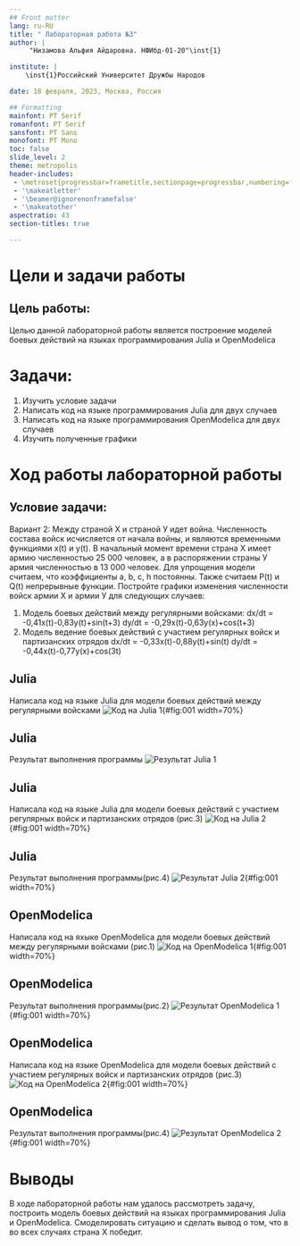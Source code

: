 ```yaml
---
## Front matter
lang: ru-RU
title: " Лабораторная работа №3"
author: |
	 "Низамова Альфия Айдаровна. НФИбд-01-20"\inst{1}

institute: |
	\inst{1}Российский Университет Дружбы Народов

date: 18 февраля, 2023, Москва, Россия

## Formatting
mainfont: PT Serif
romanfont: PT Serif
sansfont: PT Sans
monofont: PT Mono
toc: false
slide_level: 2
theme: metropolis
header-includes: 
 - \metroset{progressbar=frametitle,sectionpage=progressbar,numbering=fraction}
 - '\makeatletter'
 - '\beamer@ignorenonframefalse'
 - '\makeatother'
aspectratio: 43
section-titles: true

---
```


# Цели и задачи работы

## Цель работы:

Целью данной лабораторной работы является построение моделей боевых действий на языках программирования Julia и OpenModelica 

# Задачи:

1. Изучить условие задачи
2. Написать код на языке программирования Julia для двух случаев 
3. Написать код на языке программирования OpenModelica для двух случаев
4. Изучить полученные графики

# Ход работы лабораторной работы

## Условие задачи:
Вариант 2: Между страной Х и страной У идет война. Численность состава войск
исчисляется от начала войны, и являются временными функциями
x(t) и y(t). В начальный момент времени страна Х имеет армию численностью 25 000 человек, а
в распоряжении страны У армия численностью в 13 000 человек. Для упрощения модели считаем, что коэффициенты a, b, c, h постоянны. Также считаем P(t) и Q(t) непрерывные функции.
Постройте графики изменения численности войск армии Х и армии У для следующих случаев:
1. Модель боевых действий между регулярными войсками: 
dx/dt = -0,41x(t)-0,83y(t)+sin(t+3)
dy/dt = -0,29x(t)-0,63y(x)+cos(t+3)
2. Модель ведение боевых действий с участием регулярных войск и
партизанских отрядов
dx/dt = -0,33x(t)-0,88y(t)+sin(t)
dy/dt = -0,44x(t)-0,77y(x)+cos(3t)


## Julia

Написала код на языке Julia для модели боевых действий между регулярными войсками 
![Код на Julia 1](image/1.png){#fig:001 width=70%}


## Julia 

Результат выполнения программы
![Результат Julia 1](image/lab3_1.png)



## Julia 
Написала код на языке Julia для модели боевых действий с участием регулярных войск и партизанских отрядов (рис.3)
![Код на Julia 2](image/2.png){#fig:001 width=70%}


## Julia 
Результат выполнения программы(рис.4)
![Результат Julia 2](image/lab3_2.png){#fig:001 width=70%}


## OpenModelica
Написала код на яхыке OpenModelica для модели боевых действий между регулярными войсками (рис.1)
![Код на OpenModelica 1](image/3.png){#fig:001 width=70%}


## OpenModelica
Результат выполнения программы(рис.2)
![Результат OpenModelica 1](image/4.png){#fig:001 width=70%}


## OpenModelica
Написала код на языке OpenModelica для модели боевых действий с участием регулярных войск и партизанских отрядов (рис.3)
![Код на OpenModelica 2](image/5.png){#fig:001 width=70%}

## OpenModelica
Результат выполнения программы(рис.4)
![Результат OpenModelica 2](image/6.png){#fig:001 width=70%}


# Выводы
В ходе лабораторной работы нам удалось рассмотреть задачу, построить модель боевых действий на языках программирования Julia и OpenModelica. Смоделировать ситуацию и сделать вывод о том, что в во всех случаях страна Х победит.
